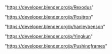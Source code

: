 "https://developer.blender.org/p/Rexodus"

"https://developer.blender.org/p/Positron"

"https://developer.blender.org/p/hanleybenson"

"https://developer.blender.org/p/Yingkun"

"https://developer.blender.org/p/Pushingframes"

